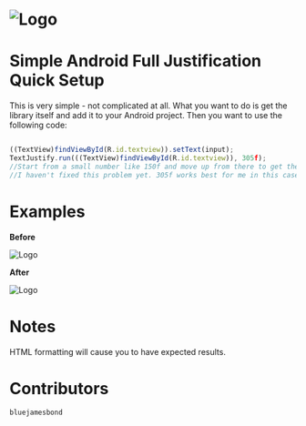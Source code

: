 ![Logo](https://raw.github.com/bluejamesbond/TextJustify-Android/master/textjustify%20design%20logo%20%5Ba%5D.png)
=======
**Simple Android Full Justification**
Quick Setup
=======
This is very simple - not complicated at all. What you want to do is get the library itself and add it to your Android project. Then you want to use the following code:

```js

((TextView)findViewById(R.id.textview)).setText(input);
TextJustify.run(((TextView)findViewById(R.id.textview)), 305f); 
//Start from a small number like 150f and move up from there to get the exact width. 
//I haven't fixed this problem yet. 305f works best for me in this case.

```
Examples
=======
**Before**

![Logo](http://i.stack.imgur.com/ck0bY.png)

**After**

![Logo](http://i.stack.imgur.com/dujWm.png)

Notes
=======
HTML formatting will cause you to have expected results.

Contributors
=======

```js
bluejamesbond
```
